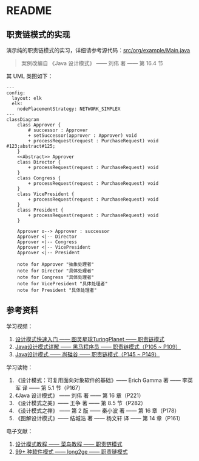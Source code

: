 # README
## 职责链模式的实现
演示纯的职责链模式的实习，详细请参考源代码：[src/org/example/Main.java](./src/org/example/Main.java)
> 案例改编自 《Java 设计模式》 —— 刘伟 著 —— 第 16.4 节

其 UML 类图如下：
```mermaid
---
config:
  layout: elk
  elk:
    nodePlacementStrategy: NETWORK_SIMPLEX
---
classDiagram
    class Approver {
        # successor : Approver
        + setSuccessor(approver : Approver) void
        + processRequest(request : PurchaseRequest) void #123;abstract#125;
    }
    <<Abstract>> Approver
    class Director {
        + processRequest(request : PurchaseRequest) void
    }
    class Congress {
        + processRequest(request : PurchaseRequest) void
    }
    class VicePresident {
        + processRequest(request : PurchaseRequest) void
    }
    class President {
        + processRequest(request : PurchaseRequest) void
    }

    Approver o--> Approver : successor
    Approver <|-- Director
    Approver <|-- Congress
    Approver <|-- VicePresident
    Approver <|-- President

    note for Approver "抽象处理者"
    note for Director "具体处理者"
    note for Congress "具体处理者"
    note for VicePresident "具体处理者"
    note for President "具体处理者"
```
## 参考资料
学习视频：
1. [设计模式快速入门 —— 图灵星球TuringPlanet —— 职责链模式](https://www.bilibili.com/video/BV14m4y1y7Rj)
2. [Java设计模式详解 —— 黑马程序员 —— 职责链模式（P105 ~ P109）](https://www.bilibili.com/video/BV1Np4y1z7BU?p=105)
3. [Java设计模式 —— 尚硅谷 —— 职责链模式（P145 ~ P149）](https://www.bilibili.com/video/BV1G4411c7N4?p=145)

学习读物：
1. 《设计模式：可复用面向对象软件的基础》—— Erich Gamma 著 —— 李英军 译 —— 第 5.1 节（P167）
2. 《Java 设计模式》 —— 刘伟 著 —— 第 16 章（P221）
3. 《设计模式之美》—— 王争 著 —— 第 8.5 节（P282）
4. 《设计模式之禅》 —— 第 2 版 —— 秦小波 著 —— 第 16 章（P178）
5. 《图解设计模式》—— 结城浩 著 —— 杨文轩 译 —— 第 14 章（P161）

电子文献：
1. [设计模式教程 —— 菜鸟教程 —— 职责链模式](https://www.runoob.com/design-pattern/chain-of-responsibility-pattern.html)
2. [99+ 种软件模式 —— long2ge —— 职责链模式](https://learnku.com/docs/99-software-pattern/chain-of-responsibility-pattern/11990)